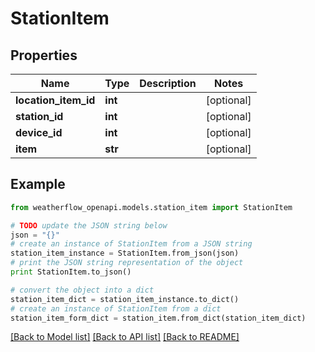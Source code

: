 # StationItem


## Properties
Name | Type | Description | Notes
------------ | ------------- | ------------- | -------------
**location_item_id** | **int** |  | [optional] 
**station_id** | **int** |  | [optional] 
**device_id** | **int** |  | [optional] 
**item** | **str** |  | [optional] 

## Example

```python
from weatherflow_openapi.models.station_item import StationItem

# TODO update the JSON string below
json = "{}"
# create an instance of StationItem from a JSON string
station_item_instance = StationItem.from_json(json)
# print the JSON string representation of the object
print StationItem.to_json()

# convert the object into a dict
station_item_dict = station_item_instance.to_dict()
# create an instance of StationItem from a dict
station_item_form_dict = station_item.from_dict(station_item_dict)
```
[[Back to Model list]](../README.md#documentation-for-models) [[Back to API list]](../README.md#documentation-for-api-endpoints) [[Back to README]](../README.md)


